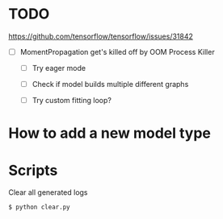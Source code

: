 

# TODO


https://github.com/tensorflow/tensorflow/issues/31842


- [ ] MomentPropagation get's killed off by OOM Process Killer
    - [ ] Try eager mode
    - [ ] Check if model builds multiple different graphs
    - [ ] Try custom fitting loop?



# How to add a new model type




# Scripts

Clear all generated logs

```shell
$ python clear.py
```


